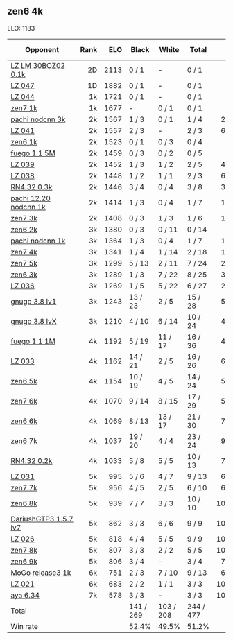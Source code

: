 ## zen6 4k ##

ELO: 1183

Opponent | Rank | ELO | Black | White | Total | Win rate
---------|-----:|----:|-------|-------|-------|-------:
[LZ LM 30BOZ02 0.1k](LZ%20LM%2030BOZ02%200.1k.md) | 2D | 2113 | 0 / 1 | - | 0 / 1 | 0.0%
[LZ 047](LZ%20047.md) | 1D | 1882 | 0 / 1 | - | 0 / 1 | 0.0%
[LZ 044](LZ%20044.md) | 1k | 1721 | 0 / 1 | - | 0 / 1 | 0.0%
[zen7 1k](zen7%201k.md) | 1k | 1677 | - | 0 / 1 | 0 / 1 | 0.0%
[pachi nodcnn 3k](pachi%20nodcnn%203k.md) | 2k | 1567 | 1 / 3 | 0 / 1 | 1 / 4 | 25.0%
[LZ 041](LZ%20041.md) | 2k | 1557 | 2 / 3 | - | 2 / 3 | 66.7%
[zen6 1k](zen6%201k.md) | 2k | 1523 | 0 / 1 | 0 / 3 | 0 / 4 | 0.0%
[fuego 1.1 5M](fuego%201.1%205M.md) | 2k | 1459 | 0 / 3 | 0 / 2 | 0 / 5 | 0.0%
[LZ 039](LZ%20039.md) | 2k | 1452 | 1 / 3 | 1 / 2 | 2 / 5 | 40.0%
[LZ 038](LZ%20038.md) | 2k | 1448 | 1 / 2 | 1 / 1 | 2 / 3 | 66.7%
[RN4.32 0.3k](RN4.32%200.3k.md) | 2k | 1446 | 3 / 4 | 0 / 4 | 3 / 8 | 37.5%
[pachi 12.20 nodcnn 1k](pachi%2012.20%20nodcnn%201k.md) | 2k | 1414 | 1 / 3 | 0 / 4 | 1 / 7 | 14.3%
[zen7 3k](zen7%203k.md) | 2k | 1408 | 0 / 3 | 1 / 3 | 1 / 6 | 16.7%
[zen6 2k](zen6%202k.md) | 3k | 1380 | 0 / 3 | 0 / 11 | 0 / 14 | 0.0%
[pachi nodcnn 1k](pachi%20nodcnn%201k.md) | 3k | 1364 | 1 / 3 | 0 / 4 | 1 / 7 | 14.3%
[zen7 4k](zen7%204k.md) | 3k | 1341 | 1 / 4 | 1 / 14 | 2 / 18 | 11.1%
[zen7 5k](zen7%205k.md) | 3k | 1299 | 5 / 13 | 2 / 11 | 7 / 24 | 29.2%
[zen6 3k](zen6%203k.md) | 3k | 1289 | 1 / 3 | 7 / 22 | 8 / 25 | 32.0%
[LZ 036](LZ%20036.md) | 3k | 1269 | 1 / 5 | 5 / 22 | 6 / 27 | 22.2%
[gnugo 3.8 lv1](gnugo%203.8%20lv1.md) | 3k | 1243 | 13 / 23 | 2 / 5 | 15 / 28 | 53.6%
[gnugo 3.8 lvX](gnugo%203.8%20lvX.md) | 3k | 1210 | 4 / 10 | 6 / 14 | 10 / 24 | 41.7%
[fuego 1.1 1M](fuego%201.1%201M.md) | 4k | 1192 | 5 / 19 | 11 / 17 | 16 / 36 | 44.4%
[LZ 033](LZ%20033.md) | 4k | 1162 | 14 / 21 | 2 / 5 | 16 / 26 | 61.5%
[zen6 5k](zen6%205k.md) | 4k | 1154 | 10 / 19 | 4 / 5 | 14 / 24 | 58.3%
[zen7 6k](zen7%206k.md) | 4k | 1070 | 9 / 14 | 8 / 15 | 17 / 29 | 58.6%
[zen6 6k](zen6%206k.md) | 4k | 1069 | 8 / 13 | 13 / 17 | 21 / 30 | 70.0%
[zen6 7k](zen6%207k.md) | 4k | 1037 | 19 / 20 | 4 / 4 | 23 / 24 | 95.8%
[RN4.32 0.2k](RN4.32%200.2k.md) | 4k | 1033 | 5 / 8 | 5 / 5 | 10 / 13 | 76.9%
[LZ 031](LZ%20031.md) | 5k | 995 | 5 / 6 | 4 / 7 | 9 / 13 | 69.2%
[zen7 7k](zen7%207k.md) | 5k | 956 | 4 / 5 | 2 / 5 | 6 / 10 | 60.0%
[zen6 8k](zen6%208k.md) | 5k | 939 | 7 / 7 | 3 / 3 | 10 / 10 | 100.0%
[DariushGTP3.1.5.7 lv7](DariushGTP3.1.5.7%20lv7.md) | 5k | 862 | 3 / 3 | 6 / 6 | 9 / 9 | 100.0%
[LZ 026](LZ%20026.md) | 5k | 818 | 4 / 4 | 5 / 5 | 9 / 9 | 100.0%
[zen7 8k](zen7%208k.md) | 5k | 807 | 3 / 3 | 2 / 2 | 5 / 5 | 100.0%
[zen6 9k](zen6%209k.md) | 5k | 806 | 3 / 4 | - | 3 / 4 | 75.0%
[MoGo release3 1k](MoGo%20release3%201k.md) | 6k | 751 | 2 / 3 | 7 / 10 | 9 / 13 | 69.2%
[LZ 021](LZ%20021.md) | 6k | 683 | 2 / 2 | 1 / 1 | 3 / 3 | 100.0%
[aya 6.34](aya%206.34.md) | 7k | 578 | 3 / 3 | - | 3 / 3 | 100.0%
Total | | | 141 / 269 | 103 / 208 | 244 / 477 | 
Win rate| | | 52.4% | 49.5% | 51.2% | 
